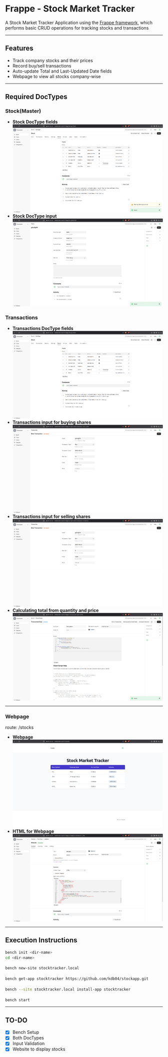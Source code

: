 # Frappe - Stock Market Tracker

A Stock Market Tracker Application using the [Frappe framework](https://frappeframework.com/), which performs basic CRUD operations for tracking stocks and transactions

---

## Features
- Track company stocks and their prices
- Record buy/sell transactions
- Auto-update Total and Last-Updated Date fields
- Webpage to view all stocks company-wise

---

## Required DocTypes
### Stock(Master)
- **Stock DocType fields**
![Stock DocType fields](./screenshots/stock.png)
- **Stock DocType input**
![Stock DocType input](./screenshots/Stock.png)

### Transactions
- **Transactions DocType fields**
![Transactions DocType fields](./screenshots/txn.png)
- **Transactions input for buying shares**
![Transactions DocType input](./screenshots/txn1.png)
- **Transactions input for selling shares**
![Transactions DocType input](./screenshots/txn2.png)
- **Calculating total from quantity and price**
![Transactions DocType total](./screenshots/total.png)

---

### Webpage
route: /stocks
- **Webpage**
![Webpage displaying available stocks](./screenshots/website.png)
- **HTML for Webpage**
![Webpage HTML Code](./screenshots/Website.png)

---

## Execution Instructions
```bash
bench init <dir-name>
cd <dir-name>

bench new-site stocktracker.local

bench get-app stocktracker https://github.com/kdb04/stockapp.git 

bench --site stocktracker.local install-app stocktracker

bench start
```

---

## TO-DO
- [x] Bench Setup
- [x] Both DocTypes
- [x] Input Validation
- [x] Website to display stocks
